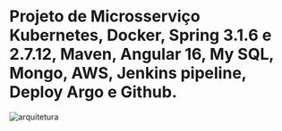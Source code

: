 # Projeto de Microsserviço Kubernetes, Docker, Spring 3.1.6 e 2.7.12, Maven, Angular 16, My SQL, Mongo, AWS, Jenkins pipeline, Deploy Argo e Github.




![arquitetura](https://github.com/denishpcinfo/microsservico/assets/17712719/20352f92-cc9a-4670-94f5-ef3ba256e3b6)



